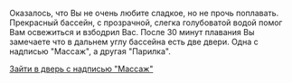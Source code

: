 Оказалось, что Вы не очень любите сладкое, но не прочь поплавать.
Прекрасный бассейн, с прозрачной, слегка голубоватой водой помог Вам
освежиться и взбодрил Вас.
После 30 минут плавания Вы замечаете что в дальнем углу бассейна есть две двери.
Одна с надписью "Массаж", а другая "Парилка".

[Зайти в дверь с надписью "Массаж"](massage-door/massage.md)


